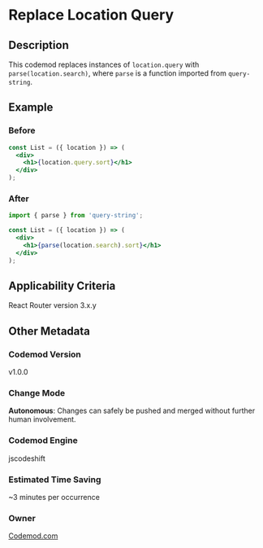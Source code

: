 # Replace Location Query

## Description

This codemod replaces instances of `location.query` with `parse(location.search)`, where `parse` is a function imported from `query-string`.

## Example

### Before

```jsx
const List = ({ location }) => (
  <div>
    <h1>{location.query.sort}</h1>
  </div>
);
```

### After

```jsx
import { parse } from 'query-string';

const List = ({ location }) => (
  <div>
    <h1>{parse(location.search).sort}</h1>
  </div>
);
```

## Applicability Criteria

React Router version 3.x.y

## Other Metadata

### Codemod Version

v1.0.0

### Change Mode

**Autonomous**: Changes can safely be pushed and merged without further human involvement.

### **Codemod Engine**

jscodeshift

### Estimated Time Saving

~3 minutes per occurrence

### Owner

[Codemod.com](https://codemod.com)
